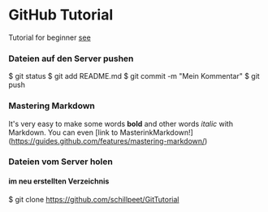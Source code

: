 # GitHub Tutorial
Tutorial for beginner [see](https://boolie.org/git-github-anfaenger-tutorial/)

### Dateien auf den Server pushen
$ git status
$ git add README.md
$ git commit -m "Mein Kommentar"
$ git push

### Mastering Markdown
It's very easy to make some words **bold** and other words *italic* with Markdown. You can even [link to MasterinkMarkdown!] (https://guides.github.com/features/mastering-markdown/)

### Dateien vom Server holen
#### im neu erstellten Verzeichnis
$ git clone https://github.com/schillpeet/GitTutorial
